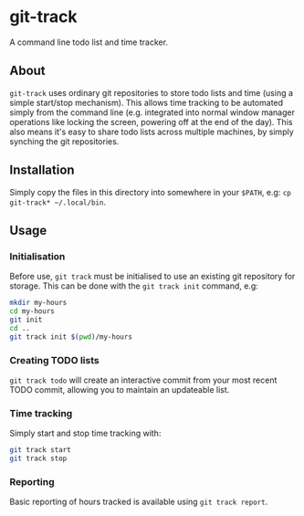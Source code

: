 # git-track
A command line todo list and time tracker. 

## About
`git-track` uses ordinary git repositories to store todo lists and time (using a simple start/stop mechanism). This allows time tracking to be automated simply from the command line (e.g. integrated into normal window manager operations like locking the screen, powering off at the end of the day). This also means it's easy to share todo lists across multiple machines, by simply synching the git repositories.

## Installation
Simply copy the files in this directory into somewhere in your `$PATH`, e.g: `cp git-track* ~/.local/bin`.

## Usage
### Initialisation
Before use, `git track` must be initialised to use an existing git repository for storage. This can be done with the `git track init` command, e.g:

```sh
mkdir my-hours
cd my-hours
git init
cd ..
git track init $(pwd)/my-hours
```

### Creating TODO lists
`git track todo` will create an interactive commit from your most recent TODO commit, allowing you to maintain an updateable list.

### Time tracking
Simply start and stop time tracking with:

```sh
git track start
git track stop
```

### Reporting
Basic reporting of hours tracked is available using `git track report`.
